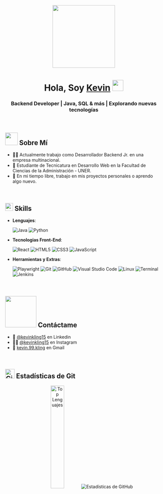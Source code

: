 <div align="center">
  <picture><img src="https://github.com/thompsonemerson/thompsonemerson/raw/master/cover-thompson.png" height="200"/></picture>
</div>

<h1 align="center">
  <b>Hola, Soy <a href="https://kevinklingresume.site/" target="blank"> Kevin</a> </b> <picture> <img src="https://media.giphy.com/media/hvRJCLFzcasrR4ia7z/giphy.gif" width="35" /> </picture>
</h1>
<h3 align="center"> Backend Developer | Java, SQL & más | Explorando nuevas tecnologías </h3>
<br>


<!-- ABOUT ME -->
## <picture><img src = "https://github.com/7oSkaaa/7oSkaaa/blob/main/Images/about_me.gif?raw=true" width=40px></picture> Sobre Mí

- :technologist: Actualmente trabajo como Desarrollador Backend Jr. en una empresa multinacional.
- :school: Estudiante de Tecnicatura en Desarrollo Web en la Facultad de Ciencias de la Administración - UNER.
- :rocket: En mi tiempo libre, trabajo en mis proyectos personales o aprendo algo nuevo.
<br>


<!-- SKILLS -->   
## <picture><img src="https://media2.giphy.com/media/QssGEmpkyEOhBCb7e1/giphy.gif?cid=ecf05e47a0n3gi1bfqntqmob8g9aid1oyj2wr3ds3mg700bl&rid=giphy.gif" width ="25"></picture> Skills

<p align="center">

- **Lenguajes**:
  
    ![Java](https://img.shields.io/badge/java-%23ED8B00.svg?style=for-the-badge&logo=openjdk&logoColor=white)
    ![Python](https://img.shields.io/badge/Python%20-%2314354C.svg?style=for-the-badge&logo=python&logoColor=white)
    
- **Tecnologias Front-End**:
  
   ![React](https://img.shields.io/badge/react-%2320232a.svg?style=for-the-badge&logo=react&logoColor=%2361DAFB)
   ![HTML5](https://img.shields.io/badge/HTML5%20-%23E34F26.svg?style=for-the-badge&logo=html5&logoColor=white)
   ![CSS3](https://img.shields.io/badge/CSS%20-%231572B6.svg?style=for-the-badge&logo=css3&logoColor=white)
   ![JavaScript](https://img.shields.io/badge/JavaScript%20-%23F7DF1E.svg?style=for-the-badge&logo=javascript&logoColor=black)

- **Herramientas y Extras**:

    ![Playwright](https://img.shields.io/badge/-playwright-%232EAD33?style=for-the-badge&logo=playwright&logoColor=white)
    ![Git](https://img.shields.io/badge/git-%23F05033.svg?style=for-the-badge&logo=git&logoColor=white)
    ![GitHub](https://img.shields.io/badge/github-%23121011.svg?style=for-the-badge&logo=github&logoColor=white)
    ![Visual Studio Code](https://img.shields.io/badge/Visual%20Studio%20Code-0078d7.svg?style=for-the-badge&logo=visual-studio-code&logoColor=white)
    ![Linux](https://img.shields.io/badge/Linux-FCC624?style=for-the-badge&logo=linux&logoColor=black) 
    ![Terminal](https://img.shields.io/badge/Terminal-%23054020?style=for-the-badge&logo=gnu-bash&logoColor=white)
    ![Jenkins](https://img.shields.io/badge/jenkins-%232C5263.svg?style=for-the-badge&logo=jenkins&logoColor=white) 

</p>
<br>


<!-- CONTACT -->   
## <picture> <img src="https://github.com/7oSkaaa/7oSkaaa/blob/main/Images/Connect-with-me.gif?raw=true" width="100px"> </picture> Contáctame
  - 📲 [@kevinkling15](https://www.linkedin.com/in/kevinkling15) en Linkedin
  - 🙇‍♂️ [@kevinkling15](https://www.instagram.com/kevinkling15/) en Instagram
  - 📧 [kevin.99.kling](mailto:kevin.99.kling@gmail.com) en Gmail
<br>


<!-- GITHUB STATS -->
## <picture> <img src="https://media.giphy.com/media/W5eoZHPpUx9sapR0eu/giphy.gif" width="30px" alt="Git"/> </picture> Estadísticas de Git
<div align="center">
   <picture> 
      <img src="https://github-readme-stats.vercel.app/api/top-langs/?username=kevinkling&theme=dark&locale=es&langs_count=3" width="29%" alt="Top Lenguajes"> 
   </picture>
   <picture> 
      <img src="https://github-readme-stats.vercel.app/api/?username=kevinkling&theme=dark&locale=es" alt="Estadísticas de GitHub"> 
   </picture>
</div>

